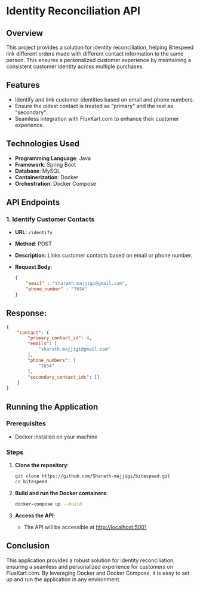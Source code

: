 # Identity Reconciliation API

## Overview

This project provides a solution for identity reconciliation, helping Bitespeed link different orders made with different contact information to the same person. This ensures a personalized customer experience by maintaining a consistent customer identity across multiple purchases.

## Features

- Identify and link customer identities based on email and phone numbers.
- Ensure the oldest contact is treated as "primary" and the rest as "secondary".
- Seamless integration with FluxKart.com to enhance their customer experience.

## Technologies Used

- **Programming Language**: Java
- **Framework**: Spring Boot
- **Database**: MySQL
- **Containerization**: Docker
- **Orchestration**: Docker Compose

## API Endpoints

### 1. Identify Customer Contacts
- **URL**: `/identify`
- **Method**: POST
- **Description**: Links customer contacts based on email or phone number.
- **Request Body**:

  ```json
  {
      "email" : "sharath.majjigi@gmail.com",
      "phone_number" : "7654"
  }


## Response:
```json
{
    "contact": {
        "primary_contact_id": 4,
        "emails": [
            "sharath.majjigi@gmail.com"
        ],
        "phone_numbers": [
            "7654"
        ],
        "secondary_contact_ids": []
    }
}
```
## Running the Application

### Prerequisites
- Docker installed on your machine

### Steps

1. **Clone the repository**:
    ```bash
    git clone https://github.com/Sharath-majjigi/bitespeed.git
    cd bitespeed
    ```

2. **Build and run the Docker containers**:
    ```bash
    docker-compose up --build
    ```

3. **Access the API**:
    - The API will be accessible at [http://localhost:5001](http://localhost:5001)

## Conclusion

This application provides a robust solution for identity reconciliation, ensuring a seamless and personalized experience for customers on FluxKart.com. By leveraging Docker and Docker Compose, it is easy to set up and run the application in any environment.
